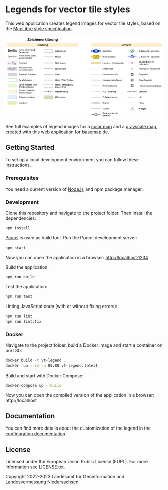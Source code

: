 # Legends for vector tile styles

This web application creates legend images for vector tile styles, based on the [MapLibre style specification](https://maplibre.org/maplibre-gl-js-docs/style-spec/).

![VT Map Editor App](docs/images/legend.png)

See full examples of legend images for a [color map](https://basemap.de/legende-farbe/) and a [grayscale map](https://basemap.de/legende-grau/), created with this web application for [basemap.de](https://basemap.de).

## Getting Started

To set up a local development environment you can follow these instructions.

### Prerequisites

You need a current version of [Node.js](https://nodejs.org) and npm package manager.

### Development

Clone this repository and navigate to the project folder. Then install the dependencies:

```sh
npm install
```

[Parcel](https://parceljs.org/) is used as build tool. Run the Parcel development server:

```sh
npm start
```

Now you can open the application in a browser: [http://localhost:1234](http://localhost:1234)

Build the application:

```sh
npm run build
```

Test the application:

```sh
npm run test
```

Linting JavaScript code (with or without fixing errors):

```sh
npm run lint
npm run lint:fix
```

### Docker

Navigate to the project folder, build a Docker image and start a container on port 80:

```sh
docker build -t vt-legend .
docker run --rm -p 80:80 vt-legend:latest
```

Build and start with Docker Compose:

```sh
docker-compose up --build
```

Now you can open the compiled version of the application in a browser: http://localhost

## Documentation

You can find more details about the customization of the legend in the [configuration documentation](docs/configuration.md).

## License
Licensed under the European Union Public License (EUPL). For more information see [LICENSE.txt](LICENSE.txt).

Copyright 2022-2023 Landesamt für Geoinformation und Landesvermessung Niedersachsen